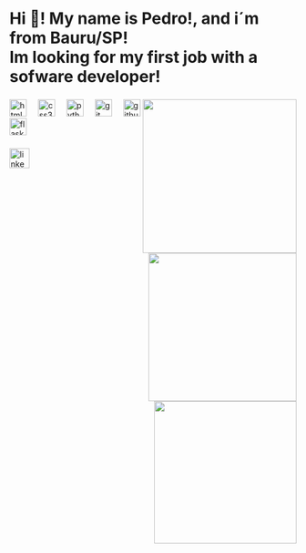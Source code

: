 <h1 align="left">Hi 👋! My name is Pedro!, and i´m from Bauru/SP!<br>Im looking for my first job with a sofware developer!</h1>

###

<img align="right" height="270" src="https://i.pinimg.com/originals/5a/34/4a/5a344a7d5b5df196eb1822d8dbb60d4c.gif"  />

###

<img align="right" height="260" src="https://i.gifer.com/XSNu.gif"  />

###

<img align="right" height="250" src="https://i.gifer.com/ZU4S.gif"  />

###

<div align="left">
  <img src="https://cdn.jsdelivr.net/gh/devicons/devicon/icons/html5/html5-original.svg" height="30" alt="html5 logo"  />
  <img width="12" />
  <img src="https://cdn.jsdelivr.net/gh/devicons/devicon/icons/css3/css3-original.svg" height="30" alt="css3 logo"  />
  <img width="12" />
  <img src="https://cdn.jsdelivr.net/gh/devicons/devicon/icons/python/python-original.svg" height="30" alt="python logo"  />
  <img width="12" />
  <img src="https://cdn.jsdelivr.net/gh/devicons/devicon/icons/git/git-original.svg" height="30" alt="git logo"  />
  <img width="12" />
  <img src="https://cdn.jsdelivr.net/gh/devicons/devicon/icons/github/github-original.svg" height="30" alt="github logo"  />
  <img src="https://cdn.jsdelivr.net/gh/devicons/devicon/icons/flask/flask-original.svg" height="30" alt="flask logo" />

</div>

###

<div align="left">
  
  <a href="https://www.linkedin.com/in/pedro-rizzato" target="_blank" rel="noopener noreferrer">
    <img src="https://img.shields.io/static/v1?message=LinkedIn&logo=linkedin&label=&color=0077B5&logoColor=white&labelColor=&style=for-the-badge" height="35" alt="linkedin logo" />
  </a>
</div>

###
